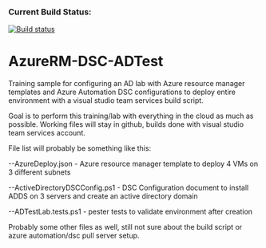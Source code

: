 ### Current Build Status:
[![Build status](https://ci.appveyor.com/api/projects/status/6asgmul1u1b3libh/branch/master?svg=true)](https://ci.appveyor.com/project/murrahjm/azurerm-dsc-adtest/branch/master)

# AzureRM-DSC-ADTest
Training sample for configuring an AD lab with Azure resource manager templates and Azure Automation DSC configurations to deploy entire environment with a visual studio team services build script.

Goal is to perform this training/lab with everything in the cloud as much as possible.  Working files will stay in github, builds done with visual studio team services account.

File list will probably be something like this:

--AzureDeploy.json - Azure resource manager template to deploy 4 VMs on 3 different subnets

--ActiveDirectoryDSCConfig.ps1 - DSC Configuration document to install ADDS on 3 servers and create an active directory domain

--ADTestLab.tests.ps1 - pester tests to validate environment after creation

Probably some other files as well, still not sure about the build script or azure automation/dsc pull server setup.
